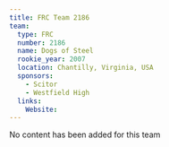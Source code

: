 ```yaml
---
title: FRC Team 2186
team:
  type: FRC
  number: 2186
  name: Dogs of Steel
  rookie_year: 2007
  location: Chantilly, Virginia, USA
  sponsors:
    - Scitor
    - Westfield High
  links:
    Website: 
---
```

No content has been added for this team